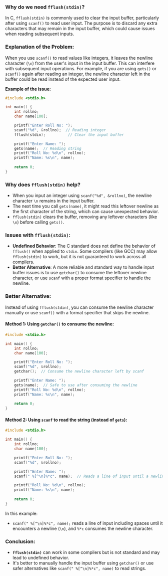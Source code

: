 ### Why do we need `fflush(stdin)`?

In C, `fflush(stdin)` is commonly used to clear the input buffer, particularly after using `scanf()` to read user input. The purpose is to discard any extra characters that may remain in the input buffer, which could cause issues when reading subsequent inputs.

### Explanation of the Problem:
When you use `scanf()` to read values like integers, it leaves the newline character (`\n`) from the user's input in the input buffer. This can interfere with subsequent input operations. For example, if you are using `gets()` or `scanf()` again after reading an integer, the newline character left in the buffer could be read instead of the expected user input.

**Example of the issue:**
```c
#include <stdio.h>

int main() {
    int rollno;
    char name[100];

    printf("Enter Roll No: ");
    scanf("%d", &rollno);  // Reading integer
    fflush(stdin);          // Clear the input buffer

    printf("Enter Name: ");
    gets(name);  // Reading string
    printf("Roll No: %d\n", rollno);
    printf("Name: %s\n", name);
    
    return 0;
}
```

### Why does `fflush(stdin)` help?
- When you input an integer using `scanf("%d", &rollno)`, the newline character `\n` remains in the input buffer.
- The next time you call `gets(name)`, it might read this leftover newline as the first character of the string, which can cause unexpected behavior.
- `fflush(stdin)` clears the buffer, removing any leftover characters (like `\n`) before calling `gets()`.

### Issues with `fflush(stdin)`:
- **Undefined Behavior**: The C standard does not define the behavior of `fflush()` when applied to `stdin`. Some compilers (like GCC) may allow `fflush(stdin)` to work, but it is not guaranteed to work across all compilers.
- **Better Alternative**: A more reliable and standard way to handle input buffer issues is to use `getchar()` to consume the leftover newline character, or use `scanf` with a proper format specifier to handle the newline.

### Better Alternative:
Instead of using `fflush(stdin)`, you can consume the newline character manually or use `scanf()` with a format specifier that skips the newline.

#### Method 1: Using `getchar()` to consume the newline:
```c
#include <stdio.h>

int main() {
    int rollno;
    char name[100];

    printf("Enter Roll No: ");
    scanf("%d", &rollno);  
    getchar();  // Consume the newline character left by scanf

    printf("Enter Name: ");
    gets(name);  // Safe to use after consuming the newline
    printf("Roll No: %d\n", rollno);
    printf("Name: %s\n", name);
    
    return 0;
}
```

#### Method 2: Using `scanf` to read the string (instead of `gets`):
```c
#include <stdio.h>

int main() {
    int rollno;
    char name[100];

    printf("Enter Roll No: ");
    scanf("%d", &rollno);  

    printf("Enter Name: ");
    scanf(" %[^\n]%*c", name);  // Reads a line of input until a newline is encountered

    printf("Roll No: %d\n", rollno);
    printf("Name: %s\n", name);
    
    return 0;
}
```
In this example:
- `scanf(" %[^\n]%*c", name);` reads a line of input including spaces until it encounters a newline (`\n`), and `%*c` consumes the newline character.

### Conclusion:
- **`fflush(stdin)`** can work in some compilers but is not standard and may lead to undefined behavior.
- It's better to manually handle the input buffer using `getchar()` or use safer alternatives like `scanf(" %[^\n]%*c", name)` to read strings.
